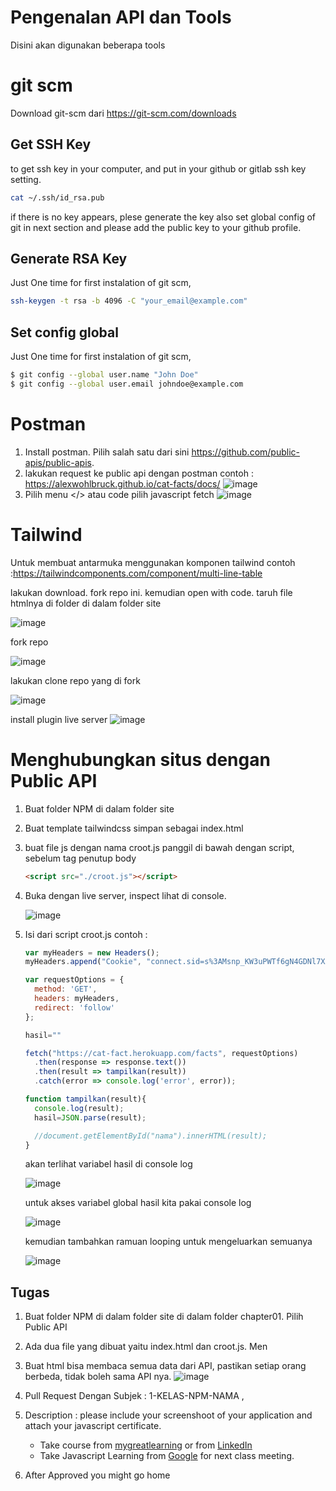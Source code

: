 # Pengenalan API dan Tools
Disini akan digunakan beberapa tools

# git scm
Download git-scm dari https://git-scm.com/downloads

## Get SSH Key 
to get ssh key in your computer, and put in your github or gitlab ssh key setting.

```sh
cat ~/.ssh/id_rsa.pub
```
if there is no key appears, plese generate the key also set global config of git in next section and please add the public key to your github profile.

## Generate RSA Key
Just One time for first instalation of git scm, 
```sh
ssh-keygen -t rsa -b 4096 -C "your_email@example.com"
```

## Set config global
Just One time for first instalation of git scm, 

```sh
$ git config --global user.name "John Doe"
$ git config --global user.email johndoe@example.com
```

# Postman

1. Install postman. Pilih salah satu dari sini https://github.com/public-apis/public-apis. 
2. lakukan request ke public api dengan postman contoh : https://alexwohlbruck.github.io/cat-facts/docs/
![image](https://user-images.githubusercontent.com/11188109/218394186-d8621df9-9e04-4e7e-9d5f-bb6e84032db1.png)
3. Pilih menu </> atau code pilih javascript fetch
![image](https://user-images.githubusercontent.com/11188109/218394378-778f0deb-f3fd-4d3b-a276-1987c16bc76b.png)

# Tailwind

Untuk membuat antarmuka menggunakan komponen tailwind contoh :https://tailwindcomponents.com/component/multi-line-table

lakukan download. fork repo ini. kemudian open with code. taruh file htmlnya di folder di dalam folder site

![image](https://user-images.githubusercontent.com/11188109/218395570-c0c5b05f-27ff-44d8-8bf5-4c898f363e38.png)

fork repo

![image](https://user-images.githubusercontent.com/11188109/218396020-b9138cfb-3ffe-4998-85d3-a1a8c274e634.png)

lakukan clone repo yang di fork

![image](https://user-images.githubusercontent.com/11188109/218396201-b906ff2c-af14-4d65-b9c1-bc9f52882fe7.png)


install plugin live server
![image](https://user-images.githubusercontent.com/11188109/218396548-483f109a-c88c-4bc6-96d0-5d784a447556.png)




# Menghubungkan situs dengan Public API

1. Buat folder NPM di dalam folder site
2. Buat template tailwindcss simpan sebagai index.html
3. buat file js dengan nama croot.js panggil di bawah dengan script, sebelum tag penutup body
    ```html
    <script src="./croot.js"></script>
    ```
4. Buka dengan live server, inspect lihat di console.

    ![image](https://user-images.githubusercontent.com/11188109/218408763-7514c229-ce10-4a48-b275-ebf23ddbf782.png)

6. Isi dari script croot.js contoh :
    ```js
    var myHeaders = new Headers();
    myHeaders.append("Cookie", "connect.sid=s%3AMsnp_KW3uPWTf6gN4GDNl7XAoOShdRL2.VK05aaDbN1FeG%2BScGHtOuxENv5s2ABoZZzLpqN%2FUbZs");

    var requestOptions = {
      method: 'GET',
      headers: myHeaders,
      redirect: 'follow'
    };

    hasil=""

    fetch("https://cat-fact.herokuapp.com/facts", requestOptions)
      .then(response => response.text())
      .then(result => tampilkan(result))
      .catch(error => console.log('error', error));

    function tampilkan(result){
      console.log(result);
      hasil=JSON.parse(result);

      //document.getElementById("nama").innerHTML(result);
    }
    ```
    
    akan terlihat variabel hasil di console log
    
    ![image](https://user-images.githubusercontent.com/11188109/218419862-983ddbba-a445-41a5-a703-f2d56829888a.png)
    
    untuk akses variabel global hasil kita pakai console log
    
    ![image](https://user-images.githubusercontent.com/11188109/218420311-3aa5700f-f6ec-4d5a-82d3-2000fdb24df6.png)
    
    kemudian tambahkan ramuan looping untuk mengeluarkan semuanya
    
    ![image](https://user-images.githubusercontent.com/11188109/218428781-5b8a7467-b027-48e6-aaf2-8437be0ec8c8.png)

## Tugas

1. Buat folder NPM di dalam folder site di dalam folder chapter01. Pilih Public API

2. Ada dua file yang dibuat yaitu index.html dan croot.js. Men

3. Buat html bisa membaca semua data dari API, pastikan setiap orang berbeda, tidak boleh sama API nya.
    ![image](https://user-images.githubusercontent.com/11188109/218429415-dc895212-8982-4d73-9010-32cf5e72906f.png)

4. Pull Request Dengan Subjek : 1-KELAS-NPM-NAMA , 
5. Description : please include your screenshoot of your application and attach your javascript certificate.
    * Take course from [mygreatlearning](https://www.mygreatlearning.com/academy/learn-for-free/courses/introduction-to-javascript) or from [LinkedIn](https://www.linkedin.com/learning/javascript-for-web-designers-3)
    * Take Javascript Learning from [Google](https://learndigital.withgoogle.com/digitalgarage/course/learn-programming-with-javascript) for next class meeting.
6. After Approved you might go home


